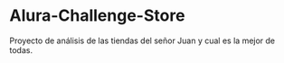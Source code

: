 # Alura-Challenge-Store
Proyecto de análisis de las tiendas del señor Juan y cual es la mejor de todas.
